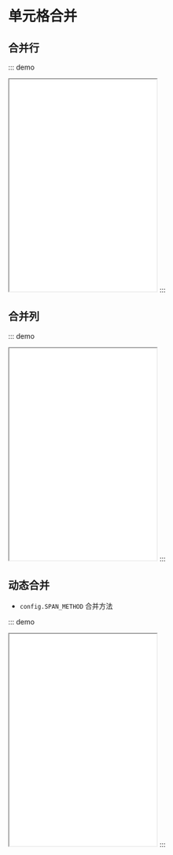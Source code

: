 # 单元格合并

## 合并行

::: demo

<iframe src="/span/row.html" style="min-height:430px"></iframe>
:::

## 合并列

::: demo

<iframe src="/span/col.html" style="min-height:430px"></iframe>
:::

## 动态合并

- `config.SPAN_METHOD` 合并方法

::: demo
<iframe src="/span/dynamic.html" style="min-height:430px"></iframe>
:::
